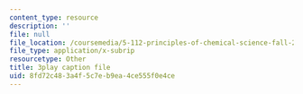 ```yaml
---
content_type: resource
description: ''
file: null
file_location: /coursemedia/5-112-principles-of-chemical-science-fall-2005/8fd72c483a4f5c7eb9ea4ce555f0e4ce_qm_hVsoM4OY.vtt
file_type: application/x-subrip
resourcetype: Other
title: 3play caption file
uid: 8fd72c48-3a4f-5c7e-b9ea-4ce555f0e4ce
---
```

